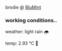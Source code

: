 brodie @ [BluMint](https://www.linkedin.com/company/blumint-io/)

<!--weather_start-->
### working conditions..

weather: light rain 🌧️

temp: 2.93 °C 🧥

<!--weather_end-->
